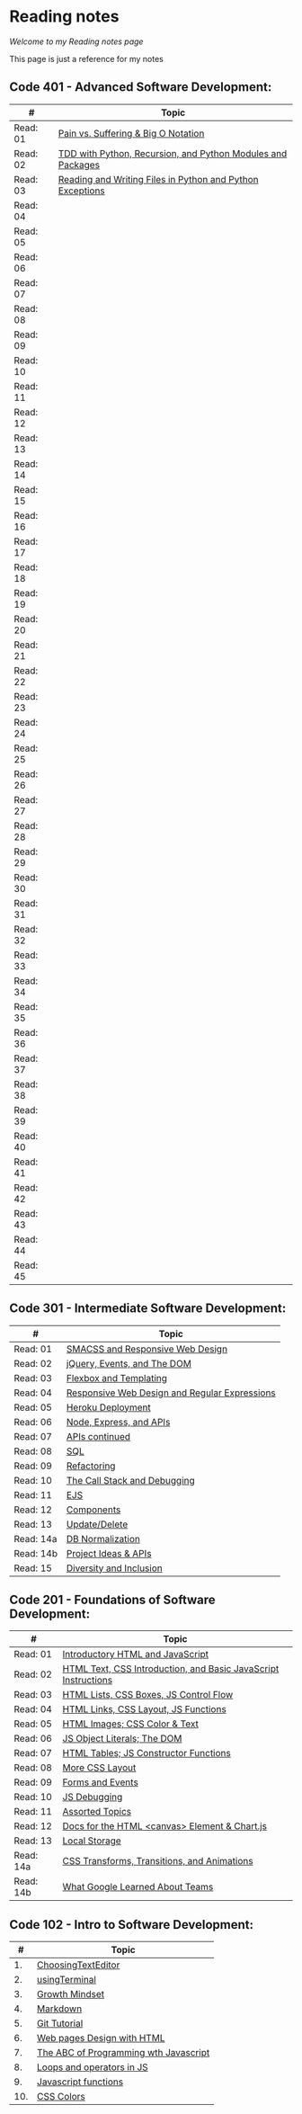 # Reading notes

*Welcome to my Reading notes page* 

This page is just a reference for my notes

## Code 401 - Advanced Software Development:

\# | Topic  
-- | -----
Read: 01 | [Pain vs. Suffering & Big O Notation](./code-401/class-01)
Read: 02 | [TDD with Python, Recursion, and Python Modules and Packages](./code-401/class-02)
Read: 03 | [Reading and Writing Files in Python and Python Exceptions](./code-401/class-03)
Read: 04 | [](./code-401/class-04)
Read: 05 | [](./code-401/class-05)
Read: 06 | [](./code-401/class-06)
Read: 07 | [](./code-401/class-07)
Read: 08 | [](./code-401/class-08)
Read: 09 | [](./code-401/class-09)
Read: 10 | [](./code-401/class-10)
Read: 11 | [](./code-401/class-11)
Read: 12 | [](./code-401/class-12)
Read: 13 | [](./code-401/class-13)
Read: 14 | [](./code-401/class-14)
Read: 15 | [](./code-401/class-15)
Read: 16 | [](./code-401/class-16)
Read: 17 | [](./code-401/class-17)
Read: 18 | [](./code-401/class-18)
Read: 19 | [](./code-401/class-19)
Read: 20 | [](./code-401/class-20)
Read: 21 | [](./code-401/class-21)
Read: 22 | [](./code-401/class-22)
Read: 23 | [](./code-401/class-23)
Read: 24 | [](./code-401/class-24)
Read: 25 | [](./code-401/class-25)
Read: 26 | [](./code-401/class-26)
Read: 27 | [](./code-401/class-27)
Read: 28 | [](./code-401/class-28)
Read: 29 | [](./code-401/class-29)
Read: 30 | [](./code-401/class-30)
Read: 31 | [](./code-401/class-31)
Read: 32 | [](./code-401/class-32)
Read: 33 | [](./code-401/class-33)
Read: 34 | [](./code-401/class-34)
Read: 35 | [](./code-401/class-35)
Read: 36 | [](./code-401/class-36)
Read: 37 | [](./code-401/class-37)
Read: 38 | [](./code-401/class-38)
Read: 39 | [](./code-401/class-39)
Read: 40 | [](./code-401/class-40)
Read: 41 | [](./code-401/class-41)
Read: 42 | [](./code-401/class-42)
Read: 43 | [](./code-401/class-43)
Read: 44 | [](./code-401/class-44)
Read: 45 | [](./code-401/class-45)


## Code 301 - Intermediate Software Development:

\# | Topic  
-- | -----
Read: 01 | [SMACSS and Responsive Web Design](./code-301/class-01.md)
Read: 02 | [jQuery, Events, and The DOM](./code-301/class-02.md)
Read: 03 | [Flexbox and Templating](./code-301/class-03.md)
Read: 04 | [Responsive Web Design and Regular Expressions](./code-301/class-04.md)
Read: 05 | [Heroku Deployment](./code-301/class-05.md)
Read: 06 | [Node, Express, and APIs](./code-301/class-06.md)
Read: 07 | [APIs continued](./code-301/class-07.md)
Read: 08 | [SQL](./code-301/class-08.md)
Read: 09 | [Refactoring](./code-301/class-09.md)
Read: 10 | [The Call Stack and Debugging](./code-301/class-10.md)
Read: 11 | [EJS](./code-301/class-11.md)
Read: 12 | [Components](./code-301/class-12.md)
Read: 13 | [Update/Delete](./code-301/class-13.md)
Read: 14a | [DB Normalization](./code-301/class-14a.md)
Read: 14b | [Project Ideas & APIs](./code-301/class-14b.md)
Read: 15 | [Diversity and Inclusion](./code-301/class-15.md)


## Code 201 - Foundations of Software Development:

\# | Topic
-- | -----
Read: 01 | [Introductory HTML and JavaScript](./code-102-and-201/class-01.md)
Read: 02 | [HTML Text, CSS Introduction, and Basic JavaScript Instructions](./code-102-and-201/class-02.md)
Read: 03 | [HTML Lists, CSS Boxes, JS Control Flow](./code-102-and-201/class-03.md)
Read: 04 | [HTML Links, CSS Layout, JS Functions](./code-102-and-201/class-04.md)
Read: 05 | [HTML Images; CSS Color & Text](./code-102-and-201/class-05.md)
Read: 06 | [JS Object Literals; The DOM](./code-102-and-201/class-06.md)
Read: 07 | [HTML Tables; JS Constructor Functions](./code-102-and-201/class-07.md)
Read: 08 | [More CSS Layout](./code-102-and-201/class-08.md)
Read: 09 | [Forms and Events](./code-102-and-201/class-09.md)
Read: 10 | [JS Debugging](./code-102-and-201/class-10.md)
Read: 11 | [Assorted Topics](./code-102-and-201/class-11.md)
Read: 12 | [Docs for the HTML \<canvas\> Element & Chart.js](./code-102-and-201/class-12.md)
Read: 13 | [Local Storage](./code-102-and-201/class-13.md)
Read: 14a | [CSS Transforms, Transitions, and Animations](./code-102-and-201/class-14a.md)
Read: 14b | [What Google Learned About Teams](./code-102-and-201/class-14b.md)

## Code 102 - Intro to Software Development:

\# | Topic
-- | -----
1. | [ChoosingTextEditor](./code-102-and-201/Choosingatexteditor.md)
2. | [usingTerminal](./code-102-and-201/usingaterminal.md)
3. | [Growth Mindset](./code-102-and-201/GrowthMindset.md)
4. | [Markdown](./code-102-and-201/markdown.md)
5. | [Git Tutorial](./code-102-and-201/GitTutorial.md)
6. | [Web pages Design with HTML](./code-102-and-201/HTMLandDesignprocess.md)
7. | [The ABC of Programming wth Javascript](./code-102-and-201/JavascriptChp1.md)
8. | [Loops and operators in JS](./code-102-and-201/jsloops.md)
9. | [Javascript functions](./code-102-and-201/jsfunctions.md)
10. | [CSS Colors](./code-102-and-201/csscolors.md)


